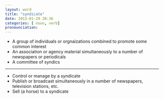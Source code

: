 ```yaml
---
layout: word
title: "syndicate"
date: 2013-01-29 20:36
categories: [ noun, verb]
pronounciation: 
---
```


* A group of individuals or orgnaizations combined to promote some common interest
* An association or agency material simultaneously to a number of newspapers or periodicals
* A committee of syndics

- - -

* Control or manage by a syndicate
* Publish or broadcast simultaneously in a number of newspapers, television stations, etc.
* Sell (a horse) to a syndicate
